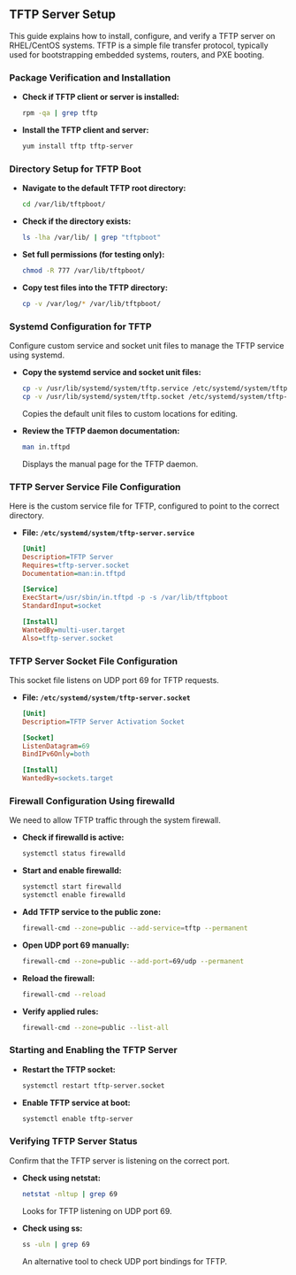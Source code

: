 ## TFTP Server Setup

This guide explains how to install, configure, and verify a TFTP server on RHEL/CentOS systems. TFTP is a simple file transfer protocol, typically used for bootstrapping embedded systems, routers, and PXE booting.



### Package Verification and Installation


* **Check if TFTP client or server is installed:**

  ```bash
  rpm -qa | grep tftp
  ```


* **Install the TFTP client and server:**

  ```bash
  yum install tftp tftp-server
  ```





### Directory Setup for TFTP Boot


* **Navigate to the default TFTP root directory:**

  ```bash
  cd /var/lib/tftpboot/
  ```


* **Check if the directory exists:**

  ```bash
  ls -lha /var/lib/ | grep "tftpboot"
  ```


* **Set full permissions (for testing only):**

  ```bash
  chmod -R 777 /var/lib/tftpboot/
  ```


* **Copy test files into the TFTP directory:**

  ```bash
  cp -v /var/log/* /var/lib/tftpboot/
  ```




### Systemd Configuration for TFTP

Configure custom service and socket unit files to manage the TFTP service using systemd.

* **Copy the systemd service and socket unit files:**

  ```bash
  cp -v /usr/lib/systemd/system/tftp.service /etc/systemd/system/tftp-server.service
  cp -v /usr/lib/systemd/system/tftp.socket /etc/systemd/system/tftp-server.socket
  ```

  Copies the default unit files to custom locations for editing.

* **Review the TFTP daemon documentation:**

  ```bash
  man in.tftpd
  ```

  Displays the manual page for the TFTP daemon.



### TFTP Server Service File Configuration

Here is the custom service file for TFTP, configured to point to the correct directory.

* **File: `/etc/systemd/system/tftp-server.service`**

  ```ini
  [Unit]
  Description=TFTP Server
  Requires=tftp-server.socket
  Documentation=man:in.tftpd

  [Service]
  ExecStart=/usr/sbin/in.tftpd -p -s /var/lib/tftpboot
  StandardInput=socket

  [Install]
  WantedBy=multi-user.target
  Also=tftp-server.socket
  ```



### TFTP Server Socket File Configuration

This socket file listens on UDP port 69 for TFTP requests.

* **File: `/etc/systemd/system/tftp-server.socket`**

  ```ini
  [Unit]
  Description=TFTP Server Activation Socket

  [Socket]
  ListenDatagram=69
  BindIPv6Only=both

  [Install]
  WantedBy=sockets.target
  ```



### Firewall Configuration Using firewalld

We need to allow TFTP traffic through the system firewall.

* **Check if firewalld is active:**

  ```bash
  systemctl status firewalld
  ```


* **Start and enable firewalld:**

  ```bash
  systemctl start firewalld
  systemctl enable firewalld
  ```


* **Add TFTP service to the public zone:**

  ```bash
  firewall-cmd --zone=public --add-service=tftp --permanent
  ```


* **Open UDP port 69 manually:**

  ```bash
  firewall-cmd --zone=public --add-port=69/udp --permanent
  ```


* **Reload the firewall:**

  ```bash
  firewall-cmd --reload
  ```


* **Verify applied rules:**

  ```bash
  firewall-cmd --zone=public --list-all
  ```




### Starting and Enabling the TFTP Server


* **Restart the TFTP socket:**

  ```bash
  systemctl restart tftp-server.socket
  ```


* **Enable TFTP service at boot:**

  ```bash
  systemctl enable tftp-server
  ```




### Verifying TFTP Server Status

Confirm that the TFTP server is listening on the correct port.

* **Check using netstat:**

  ```bash
  netstat -nltup | grep 69
  ```

  Looks for TFTP listening on UDP port 69.

* **Check using ss:**

  ```bash
  ss -uln | grep 69
  ```

  An alternative tool to check UDP port bindings for TFTP.
